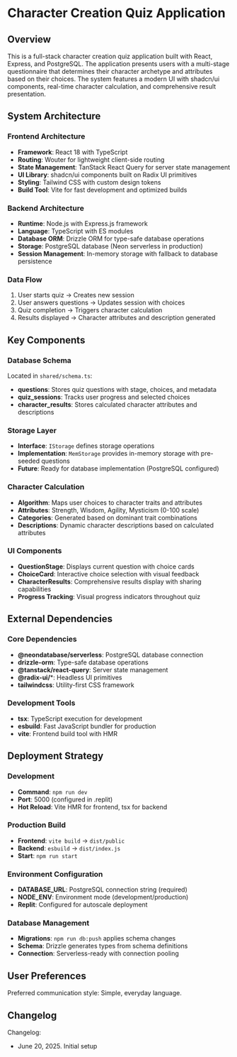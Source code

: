 # Character Creation Quiz Application

## Overview

This is a full-stack character creation quiz application built with React, Express, and PostgreSQL. The application presents users with a multi-stage questionnaire that determines their character archetype and attributes based on their choices. The system features a modern UI with shadcn/ui components, real-time character calculation, and comprehensive result presentation.

## System Architecture

### Frontend Architecture
- **Framework**: React 18 with TypeScript
- **Routing**: Wouter for lightweight client-side routing
- **State Management**: TanStack React Query for server state management
- **UI Library**: shadcn/ui components built on Radix UI primitives
- **Styling**: Tailwind CSS with custom design tokens
- **Build Tool**: Vite for fast development and optimized builds

### Backend Architecture
- **Runtime**: Node.js with Express.js framework
- **Language**: TypeScript with ES modules
- **Database ORM**: Drizzle ORM for type-safe database operations
- **Storage**: PostgreSQL database (Neon serverless in production)
- **Session Management**: In-memory storage with fallback to database persistence

### Data Flow
1. User starts quiz → Creates new session
2. User answers questions → Updates session with choices
3. Quiz completion → Triggers character calculation
4. Results displayed → Character attributes and description generated

## Key Components

### Database Schema
Located in `shared/schema.ts`:
- **questions**: Stores quiz questions with stage, choices, and metadata
- **quiz_sessions**: Tracks user progress and selected choices
- **character_results**: Stores calculated character attributes and descriptions

### Storage Layer
- **Interface**: `IStorage` defines storage operations
- **Implementation**: `MemStorage` provides in-memory storage with pre-seeded questions
- **Future**: Ready for database implementation (PostgreSQL configured)

### Character Calculation
- **Algorithm**: Maps user choices to character traits and attributes
- **Attributes**: Strength, Wisdom, Agility, Mysticism (0-100 scale)
- **Categories**: Generated based on dominant trait combinations
- **Descriptions**: Dynamic character descriptions based on calculated attributes

### UI Components
- **QuestionStage**: Displays current question with choice cards
- **ChoiceCard**: Interactive choice selection with visual feedback
- **CharacterResults**: Comprehensive results display with sharing capabilities
- **Progress Tracking**: Visual progress indicators throughout quiz

## External Dependencies

### Core Dependencies
- **@neondatabase/serverless**: PostgreSQL database connection
- **drizzle-orm**: Type-safe database operations
- **@tanstack/react-query**: Server state management
- **@radix-ui/***: Headless UI primitives
- **tailwindcss**: Utility-first CSS framework

### Development Tools
- **tsx**: TypeScript execution for development
- **esbuild**: Fast JavaScript bundler for production
- **vite**: Frontend build tool with HMR

## Deployment Strategy

### Development
- **Command**: `npm run dev`
- **Port**: 5000 (configured in .replit)
- **Hot Reload**: Vite HMR for frontend, tsx for backend

### Production Build
- **Frontend**: `vite build` → `dist/public`
- **Backend**: `esbuild` → `dist/index.js`
- **Start**: `npm run start`

### Environment Configuration
- **DATABASE_URL**: PostgreSQL connection string (required)
- **NODE_ENV**: Environment mode (development/production)
- **Replit**: Configured for autoscale deployment

### Database Management
- **Migrations**: `npm run db:push` applies schema changes
- **Schema**: Drizzle generates types from schema definitions
- **Connection**: Serverless-ready with connection pooling

## User Preferences

Preferred communication style: Simple, everyday language.

## Changelog

Changelog:
- June 20, 2025. Initial setup